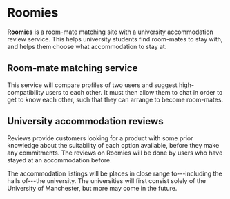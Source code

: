 # Roomies
**Roomies** is a room-mate matching site with a university accommodation review service. This helps university students find room-mates to stay with, and helps them choose what accommodation to stay at.

## Room-mate matching service
This service will compare profiles of two users and suggest high-compatibility users to each other.
It must then allow them to chat in order to get to know each other, such that they can arrange to become room-mates.

## University accommodation reviews
Reviews provide customers looking for a product with some prior knowledge about the suitability of each option available, before they make any commitments.
The reviews on Roomies will be done by users who have stayed at an accommodation before.

The accommodation listings will be places in close range to---including the halls of---the university.
The universities will first consist solely of the University of Manchester, but more may come in the future.